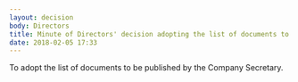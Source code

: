 ```yaml
---
layout: decision
body: Directors
title: Minute of Directors' decision adopting the list of documents to be published
date: 2018-02-05 17:33
---
```


To adopt the list of documents to be published by the Company Secretary.
